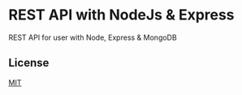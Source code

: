 # REST API with NodeJs & Express
REST API for user with Node, Express &amp; MongoDB


## License
[MIT](https://choosealicense.com/licenses/mit/)

